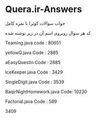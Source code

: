 # Quera.ir-Answers
جواب سوالات کوئرا با نمره کامل

کد هر سوال روبروی اسم آن در زیر نوشته شده

Teaming.java code : 80651 

yellowQ.java Code : 2885

aEasyQuestin Code : 2885

IceKeeper.java Code : 3429

SingleDigit.java Code : 3539

BaqirNightHomework.java Code: 10230

Factorial.java Code : 589

3409
